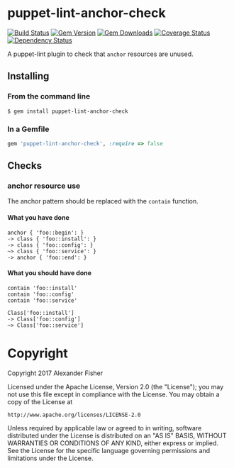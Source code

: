 puppet-lint-anchor-check
========================

[![Build Status](https://img.shields.io/travis/voxpupuli/puppet-lint-anchor-check.svg)](https://travis-ci.org/voxpupuli/puppet-lint-anchor-check)
[![Gem Version](https://img.shields.io/gem/v/puppet-lint-anchor-check.svg)](https://rubygems.org/gems/puppet-lint-anchor-check)
[![Gem Downloads](https://img.shields.io/gem/dt/puppet-lint-anchor-check.svg)](https://rubygems.org/gems/puppet-lint-anchor-check)
[![Coverage Status](https://coveralls.io/repos/github/voxpupuli/puppet-lint-anchor-check/badge.svg?branch=master)](https://coveralls.io/github/voxpupuli/puppet-lint-anchor-check?branch=master)
[![Dependency Status](https://gemnasium.com/badges/github.com/voxpupuli/puppet-lint-anchor-check.svg)](https://gemnasium.com/github.com/voxpupuli/puppet-lint-anchor-check)

A puppet-lint plugin to check that `anchor` resources are unused.

## Installing

### From the command line

```shell
$ gem install puppet-lint-anchor-check
```

### In a Gemfile

```ruby
gem 'puppet-lint-anchor-check', :require => false
```

## Checks

### anchor resource use

The anchor pattern should be replaced with the `contain` function.

#### What you have done

```puppet
anchor { 'foo::begin': }
-> class { 'foo::install': }
-> class { 'foo::config': }
~> class { 'foo::service': }
-> anchor { 'foo::end': }
```

#### What you should have done

```
contain 'foo::install'
contain 'foo::config'
contain 'foo::service'

Class['foo::install']
-> Class['foo::config']
~> Class['foo::service']
```

# Copyright

Copyright 2017 Alexander Fisher

Licensed under the Apache License, Version 2.0 (the "License");
you may not use this file except in compliance with the License.
You may obtain a copy of the License at

    http://www.apache.org/licenses/LICENSE-2.0

Unless required by applicable law or agreed to in writing, software
distributed under the License is distributed on an "AS IS" BASIS,
WITHOUT WARRANTIES OR CONDITIONS OF ANY KIND, either express or implied.
See the License for the specific language governing permissions and
limitations under the License.
